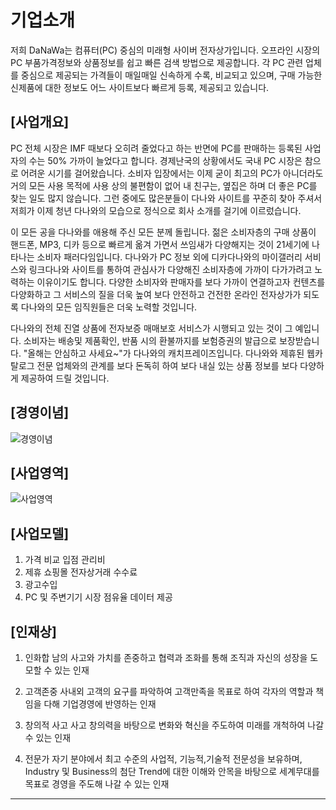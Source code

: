 
# 기업소개
저희 DaNaWa는 컴퓨터(PC) 중심의 미래형 사이버 전자상가입니다. 오프라인 시장의 PC 부품가격정보와 상품정보를 쉽고 빠른 검색 방법으로 제공합니다. 각 PC 관련 업체를 중심으로 제공되는 가격들이 매일매일 신속하게 수록, 비교되고 있으며, 구매 가능한 신제품에 대한 정보도 어느 사이트보다 빠르게 등록, 제공되고 있습니다.

## [사업개요]
PC 전체 시장은 IMF 때보다 오히려 줄었다고 하는 반면에 PC를 판매하는 등록된 사업자의 수는 50% 가까이 늘었다고 합니다. 경제난국의 상황에서도 국내 PC 시장은 참으로 어려운 시기를 걸어왔습니다. 소비자 입장에서는 이제 굳이 최고의 PC가 아니더라도 거의 모든 사용 목적에 사용 상의 불편함이 없어 내 친구는, 옆집은 하며 더 좋은 PC를 찾는 일도 많지 않습니다. 그런 중에도 많은분들이 다나와 사이트를 꾸준히 찾아 주셔서 저희가 이제 청년 다나와의 모습으로 정식으로 회사 소개를 걸기에 이르렀습니다.

이 모든 공을 다나와를 애용해 주신 모든 분께 돌립니다. 젊은 소비자층의 구매 상품이 핸드폰, MP3, 디카 등으로 빠르게 옮겨 가면서 쓰임새가 다양해지는 것이 21세기에 나타나는 소비자 패러다임입니다. 다나와가 PC 정보 외에 디카다나와의 마이갤러리 서비스와 링크다나와 사이트를 통하여 관심사가 다양해진 소비자층에 가까이 다가가려고 노력하는 이유이기도 합니다. 다양한 소비자와 판매자를 보다 가까이 연결하고자 컨텐츠를 다양화하고 그 서비스의 질을 더욱 높여 보다 안전하고 건전한 온라인 전자상가가 되도록 다나와의 모든 임직원들은 더욱 노력할 것입니다.

다나와의 전체 진열 상품에 전자보증 매매보호 서비스가 시행되고 있는 것이 그 예입니다. 소비자는 배송및 제품확인, 반품 시의 환불까지를 보험증권의 발급으로 보장받습니다. "올해는 안심하고 사세요~"가 다나와의 캐치프레이즈입니다. 다나와와 제휴된 웹카탈로그 전문 업체와의 관계를 보다 돈독히 하여 보다 내실 있는 상품 정보를 보다 다양하게 제공하여 드릴 것입니다.

## [경영이념]

![경영이념](http://file1.jobkorea.co.kr/co_logo/logo2/duval/NaverToolbar00danawa01.jpg)

## [사업영역]

![사업영역](http://file1.jobkorea.co.kr/co_logo/logo2/duval/NaverToolbar00danawa02.jpg)


## [사업모델]
1. 가격 비교 입점 관리비
2. 제휴 쇼핑몰 전자상거래 수수료
3. 광고수입
4. PC 및 주변기기 시장 점유율 데이터 제공


## [인재상]
1. 인화합
남의 사고와 가치를 존중하고 협력과 조화를 통해 조직과 자신의 성장을 도모할 수 있는 인재

2. 고객존중
사내외 고객의 요구를 파악하여 고객만족을 목표로 하여 각자의 역할과 책임을 다해 기업경영에 반영하는 인재

3. 창의적 사고
사고 창의력을 바탕으로 변화와 혁신을 주도하여 미래를 개척하여 나갈 수 있는 인재

4. 전문가
자기 분야에서 최고 수준의 사업적, 기능적,기술적 전문성을 보유하며, Industry 및 Business의 첨단 Trend에 대한 이해와 안목을 바탕으로 세계무대를 목표로 경영을 주도해 나갈 수 있는 인재



---

